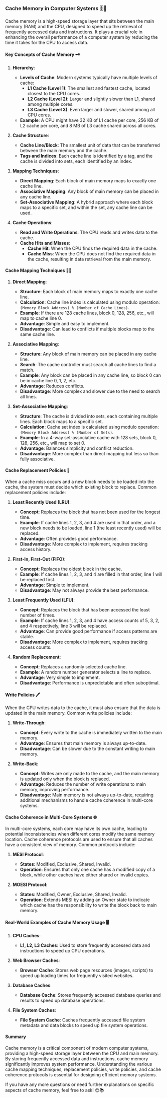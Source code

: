### Cache Memory in Computer Systems 🗄️🔄

Cache memory is a high-speed storage layer that sits between the main memory (RAM) and the CPU, designed to speed up the retrieval of frequently accessed data and instructions. It plays a crucial role in enhancing the overall performance of a computer system by reducing the time it takes for the CPU to access data.

#### Key Concepts of Cache Memory 🗝️

1. **Hierarchy**:

   - **Levels of Cache**: Modern systems typically have multiple levels of cache:
     - **L1 Cache (Level 1)**: The smallest and fastest cache, located closest to the CPU cores.
     - **L2 Cache (Level 2)**: Larger and slightly slower than L1, shared among multiple cores.
     - **L3 Cache (Level 3)**: Even larger and slower, shared among all CPU cores.
   - **Example**: A CPU might have 32 KB of L1 cache per core, 256 KB of L2 cache per core, and 8 MB of L3 cache shared across all cores.
2. **Cache Structure**:

   - **Cache Line/Block**: The smallest unit of data that can be transferred between the main memory and the cache.
   - **Tags and Indices**: Each cache line is identified by a tag, and the cache is divided into sets, each identified by an index.
3. **Mapping Techniques**:

   - **Direct Mapping**: Each block of main memory maps to exactly one cache line.
   - **Associative Mapping**: Any block of main memory can be placed in any cache line.
   - **Set-Associative Mapping**: A hybrid approach where each block maps to a specific set, and within the set, any cache line can be used.
4. **Cache Operations**:

   - **Read and Write Operations**: The CPU reads and writes data to the cache.
   - **Cache Hits and Misses**:
     - **Cache Hit**: When the CPU finds the required data in the cache.
     - **Cache Miss**: When the CPU does not find the required data in the cache, resulting in data retrieval from the main memory.

#### Cache Mapping Techniques 📜🔄

1. **Direct Mapping**:

   - **Structure**: Each block of main memory maps to exactly one cache line.
   - **Calculation**: Cache line index is calculated using modulo operation: `(Memory Block Address) % (Number of Cache Lines)`.
   - **Example**: If there are 128 cache lines, block 0, 128, 256, etc., will map to cache line 0.
   - **Advantage**: Simple and easy to implement.
   - **Disadvantage**: Can lead to conflicts if multiple blocks map to the same cache line.
2. **Associative Mapping**:

   - **Structure**: Any block of main memory can be placed in any cache line.
   - **Search**: The cache controller must search all cache lines to find a match.
   - **Example**: Any block can be placed in any cache line, so block 0 can be in cache line 0, 1, 2, etc.
   - **Advantage**: Reduces conflicts.
   - **Disadvantage**: More complex and slower due to the need to search all lines.
3. **Set-Associative Mapping**:

   - **Structure**: The cache is divided into sets, each containing multiple lines. Each block maps to a specific set.
   - **Calculation**: Cache set index is calculated using modulo operation: `(Memory Block Address) % (Number of Sets)`.
   - **Example**: In a 4-way set-associative cache with 128 sets, block 0, 128, 256, etc., will map to set 0.
   - **Advantage**: Balances simplicity and conflict reduction.
   - **Disadvantage**: More complex than direct mapping but less so than fully associative.

#### Cache Replacement Policies 🔄

When a cache miss occurs and a new block needs to be loaded into the cache, the system must decide which existing block to replace. Common replacement policies include:

1. **Least Recently Used (LRU)**:

   - **Concept**: Replaces the block that has not been used for the longest time.
   - **Example**: If cache lines 1, 2, 3, and 4 are used in that order, and a new block needs to be loaded, line 1 (the least recently used) will be replaced.
   - **Advantage**: Often provides good performance.
   - **Disadvantage**: More complex to implement, requires tracking access history.
2. **First-In, First-Out (FIFO)**:

   - **Concept**: Replaces the oldest block in the cache.
   - **Example**: If cache lines 1, 2, 3, and 4 are filled in that order, line 1 will be replaced first.
   - **Advantage**: Simple to implement.
   - **Disadvantage**: May not always provide the best performance.
3. **Least Frequently Used (LFU)**:

   - **Concept**: Replaces the block that has been accessed the least number of times.
   - **Example**: If cache lines 1, 2, 3, and 4 have access counts of 5, 3, 2, and 4 respectively, line 3 will be replaced.
   - **Advantage**: Can provide good performance if access patterns are stable.
   - **Disadvantage**: More complex to implement, requires tracking access counts.
4. **Random Replacement**:

   - **Concept**: Replaces a randomly selected cache line.
   - **Example**: A random number generator selects a line to replace.
   - **Advantage**: Very simple to implement.
   - **Disadvantage**: Performance is unpredictable and often suboptimal.

#### Write Policies 🖊️

When the CPU writes data to the cache, it must also ensure that the data is updated in the main memory. Common write policies include:

1. **Write-Through**:

   - **Concept**: Every write to the cache is immediately written to the main memory.
   - **Advantage**: Ensures that main memory is always up-to-date.
   - **Disadvantage**: Can be slower due to the constant writing to main memory.
2. **Write-Back**:

   - **Concept**: Writes are only made to the cache, and the main memory is updated only when the block is replaced.
   - **Advantage**: Reduces the number of write operations to main memory, improving performance.
   - **Disadvantage**: Main memory is not always up-to-date, requiring additional mechanisms to handle cache coherence in multi-core systems.

#### Cache Coherence in Multi-Core Systems 🌐

In multi-core systems, each core may have its own cache, leading to potential inconsistencies when different cores modify the same memory location. Cache coherence protocols are used to ensure that all caches have a consistent view of memory. Common protocols include:

1. **MESI Protocol**:

   - **States**: Modified, Exclusive, Shared, Invalid.
   - **Operation**: Ensures that only one cache has a modified copy of a block, while other caches have either shared or invalid copies.
2. **MOESI Protocol**:

   - **States**: Modified, Owner, Exclusive, Shared, Invalid.
   - **Operation**: Extends MESI by adding an Owner state to indicate which cache has the responsibility to write the block back to main memory.

#### Real-World Examples of Cache Memory Usage 🖥️

1. **CPU Caches**:

   - **L1, L2, L3 Caches**: Used to store frequently accessed data and instructions to speed up CPU operations.
2. **Web Browser Caches**:

   - **Browser Cache**: Stores web page resources (images, scripts) to speed up loading times for frequently visited websites.
3. **Database Caches**:

   - **Database Cache**: Stores frequently accessed database queries and results to speed up database operations.
4. **File System Caches**:

   - **File System Cache**: Caches frequently accessed file system metadata and data blocks to speed up file system operations.

#### Summary

Cache memory is a critical component of modern computer systems, providing a high-speed storage layer between the CPU and main memory. By storing frequently accessed data and instructions, cache memory significantly improves system performance. Understanding the various cache mapping techniques, replacement policies, write policies, and cache coherence protocols is essential for designing efficient memory systems.

If you have any more questions or need further explanations on specific aspects of cache memory, feel free to ask! 😊📚
